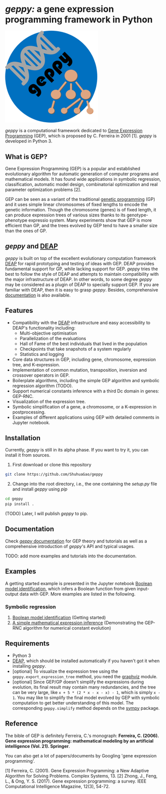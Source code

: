 # *geppy:* a gene expression programming framework in Python
<img src="docs/source/_static/geppy-icon.png" alt="drawing" width="300px"/>

*geppy* is a computational framework dedicated to [Gene Expression Programming](https://en.wikipedia.org/wiki/Gene_expression_programming) (GEP),  which is proposed by C. Ferreira  in 2001 [1].  *geppy* is developed in Python 3.

## What is GEP?
Gene Expression Programming (GEP) is a popular and established evolutionary algorithm for automatic generation of computer programs and mathematical models.  It has found wide applications in symbolic regression, classification, automatic model design, combinatorial optimization and real parameter optimization problems [2].

GEP can be seen as a variant of the traditional  [genetic programming](https://en.wikipedia.org/wiki/Genetic_programming) (GP) and it uses simple linear chromosomes of fixed lengths to encode the genetic information. Though the chromosome (genes) is of fixed length, it can produce expression trees of various sizes thanks to its genotype-phenotype expressio system. Many experiments show that GEP is more efficient than GP, and the trees evolved by GEP tend to have a smaller size than the ones of GP. 

## *geppy* and [DEAP](https://github.com/DEAP/deap)
*geppy* is built on top of the excellent evolutionary computation framework [DEAP](https://github.com/DEAP/deap) for rapid prototyping and testing of ideas with GEP. DEAP provides fundamental support for GP, while lacking support for GEP. *geppy* tries the best to follow the style of DEAP and attempts to maintain compatibility with the major infrastructure of DEAP. In other words, to some degree *geppy* may be considered as a plugin of DEAP to specially support GEP. If you are familiar with DEAP, then it is easy to grasp *geppy*. Besides, comprehensive [documentation](https://geppy.readthedocs.io/en/latest/) is also available.

## Features
- Compatibility with the [DEAP](https://github.com/DEAP/deap) infrastructure and easy accessibility to DEAP's functionality including:
  - Multi-objective optimisation
  - Parallelization of the evaluations
  - Hall of Fame of the best individuals that lived in the population
  - Checkpoints that take snapshots of a system regularly
  - Statistics and logging
- Core data structures in GEP, including gene, chromosome, expression tree, and K-expression.
- Implementation of common mutation, transposition, inversion and crossover operators in GEP.
- Boilerplate algorithms, including the simple GEP algorithm and symbolic regression algorithm (TODO).
- Support numerical constants inference with a third Dc domain in genes: GEP-RNC.
- Visualization of the expression tree.
- Symbolic simplification of a gene, a chromosome, or a K-expression in postprocessing.
- Examples of different applications using  GEP with detailed comments in Jupyter notebook.

## Installation
Currently, *geppy* is still in its alpha phase. If you want to try it, you can install it from sources.
1. First download or clone this repository
```bash
git clone https://github.com/ShuhuaGao/geppy
```
2. Change into the root directory, i.e., the one containing the *setup.py* file and install *geppy* using *pip*
```bash
cd geppy
pip install .
```
(TODO) Later, I will publish *geppy* to pip. 
## Documentation
Check [*geppy* documentation](https://geppy.readthedocs.io/en/latest/) for GEP theory and tutorials as well as a comprehensive introduction of *geppy*'s API and typical usages.

TODO: add more examples and tutorials into the documentation.

## Examples
A getting started example is presented in the Jupyter notebook [Boolean model identification](./examples/sr/Boolean_function_identification.ipynb), which infers a Boolean function from given input-output data with GEP. More examples are listed in the following.
### Symbolic regression
1. [Boolean model identification](./examples/sr/Boolean_function_identification.ipynb) (Getting started)
2. [A simple mathematical expression inference](./examples/sr/numerical_expression_inference.ipynb) (Demonstrating the GEP-RNC algorithm for numerical constant evolution)


## Requirements
- Python 3
- [DEAP](https://github.com/DEAP/deap), which should be installed automatically if you haven't got it when installing *geppy*.
- [optional] To visualize the expression tree using the `geppy.export_expression_tree` method, you need the [graphviz](https://pypi.org/project/graphviz/) module.
- [optional] Since GEP/GP doesn't simplify the expressions during evolution, its final result may contain many redundancies, and the tree can be very large,  like `x + 5 * (2 * x - x - x) - 1`,  which is simply `x - 1`. You may like to simplify the final model evolved by GEP with symbolic computation to get better understanding of this model. The corresponding `geppy.simplify` method depends on the [sympy](http://www.sympy.org/en/index.html) package. 

## Reference
The bible of GEP is definitely Ferreira, C.'s monograph: **Ferreira, C. (2006). Gene expression programming: mathematical modeling by an artificial intelligence (Vol. 21). Springer**.

You can also get a lot of papers/documents by Googling 'gene expression programming'.

[1] Ferreira, C. (2001). Gene Expression Programming: a New Adaptive Algorithm for Solving Problems. Complex Systems, 13.
[2] Zhong, J., Feng, L., & Ong, Y. S. (2017). Gene expression programming: a survey. IEEE Computational Intelligence Magazine, 12(3), 54-72.
